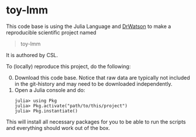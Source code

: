 # toy-lmm

This code base is using the Julia Language and [DrWatson](https://juliadynamics.github.io/DrWatson.jl/stable/)
to make a reproducible scientific project named
> toy-lmm

It is authored by CSL.

To (locally) reproduce this project, do the following:

0. Download this code base. Notice that raw data are typically not included in the
   git-history and may need to be downloaded independently.
1. Open a Julia console and do:
   ```
   julia> using Pkg
   julia> Pkg.activate("path/to/this/project")
   julia> Pkg.instantiate()
   ```

This will install all necessary packages for you to be able to run the scripts and
everything should work out of the box.
